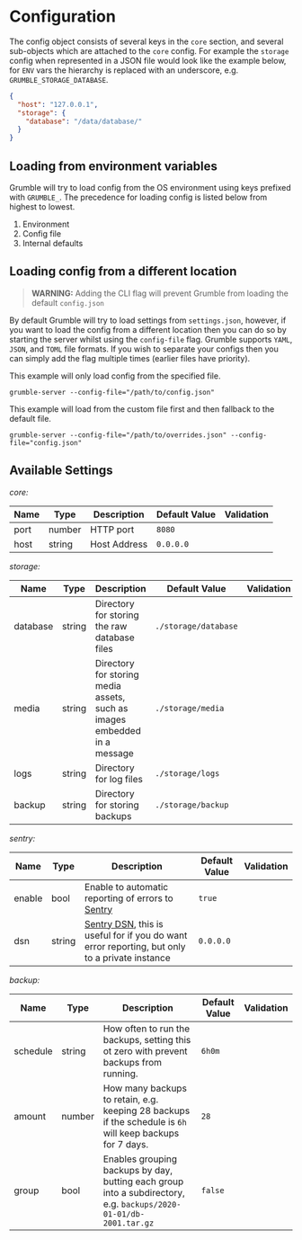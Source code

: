 # Configuration

The config object consists of several keys in the `core` section, and several sub-objects which are attached to the `core` config.
For example the `storage` config when represented in a JSON file would look like the example below, for `ENV` vars the hierarchy is replaced with an underscore,
e.g. `GRUMBLE_STORAGE_DATABASE`.

```json
{
  "host": "127.0.0.1",
  "storage": {
    "database": "/data/database/"
  }
}
```

## Loading from environment variables

Grumble will try to load config from the OS environment using keys prefixed with `GRUMBLE_`. The precedence for loading config is listed below from highest to lowest.

1. Environment
2. Config file
3. Internal defaults

## Loading config from a different location

> **WARNING:** Adding the CLI flag will prevent Grumble from loading the default `config.json`

By default Grumble will try to load settings from `settings.json`, however, if you want to  load the config from a different location then you can do so by
starting the server whilst using the `config-file` flag. Grumble supports `YAML`, `JSON`, and `TOML` file formats. If you wish to separate your configs then
you can simply add the flag multiple times (earlier files have priority).

This example will only load config from the specified file.

```shell
grumble-server --config-file="/path/to/config.json"
```

This example will load from the custom file first and then fallback to the default file.

``` shell
grumble-server --config-file="/path/to/overrides.json" --config-file="config.json"
```

## Available Settings

_core:_

| Name | Type   | Description  | Default Value | Validation |
| ---- | ------ | ------------ | ------------- | ---------- |
| port | number | HTTP port    | `8080`        |            |
| host | string | Host Address | `0.0.0.0`     |            |

_storage:_

| Name     | Type   | Description                                                              | Default Value        | Validation |
| -------- | ------ | ------------------------------------------------------------------------ | -------------------- | ---------- |
| database | string | Directory for storing the raw database files                             | `./storage/database` |            |
| media    | string | Directory for storing media assets, such as images embedded in a message | `./storage/media`    |            |
| logs     | string | Directory for log files                                                  | `./storage/logs`     |            |
| backup   | string | Directory for storing backups                                            | `./storage/backup`   |            |

_sentry:_

| Name   | Type   | Description                                                                                                                                                  | Default Value | Validation |
| ------ | ------ | ------------------------------------------------------------------------------------------------------------------------------------------------------------ | ------------- | ---------- |
| enable | bool   | Enable to automatic reporting of errors to [Sentry](https://sentry.io)                                                                                       | `true`        |            |
| dsn    | string | [Sentry DSN](https://docs.sentry.io/product/sentry-basics/dsn-explainer/), this is useful for if you do want error reporting, but only to a private instance | `0.0.0.0`     |            |

_backup:_

| Name     | Type   | Description                                                                                                       | Default Value | Validation |
| -------- | ------ | ----------------------------------------------------------------------------------------------------------------- | ------------- | ---------- |
| schedule | string | How often to run the backups, setting this ot zero with prevent backups from running.                             | `6h0m`        |            |
| amount   | number | How many backups to retain, e.g. keeping 28 backups if the schedule is `6h` will keep backups for 7 days.         | `28`          |            |
| group    | bool   | Enables grouping backups by day, butting each group into a subdirectory, e.g. `backups/2020-01-01/db-2001.tar.gz` | `false`       |            |
